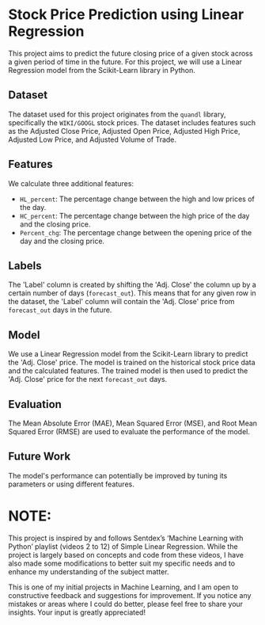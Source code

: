# Stock Price Prediction using Linear Regression

This project aims to predict the future closing price of a given stock across a given period of time in the future. For this project, we will use a Linear Regression model from the Scikit-Learn library in Python.

## Dataset

The dataset used for this project originates from the `quandl` library, specifically the `WIKI/GOOGL` stock prices. The dataset includes features such as the Adjusted Close Price, Adjusted Open Price, Adjusted High Price, Adjusted Low Price, and Adjusted Volume of Trade.

## Features

We calculate three additional features:

- `HL_percent`: The percentage change between the high and low prices of the day.
- `HC_percent`: The percentage change between the high price of the day and the closing price.
- `Percent_chg`: The percentage change between the opening price of the day and the closing price.

## Labels

The 'Label' column is created by shifting the 'Adj. Close' the column up by a certain number of days (`forecast_out`). This means that for any given row in the dataset, the 'Label' column will contain the 'Adj. Close' price from `forecast_out` days in the future.

## Model

We use a Linear Regression model from the Scikit-Learn library to predict the 'Adj. Close' price. The model is trained on the historical stock price data and the calculated features. The trained model is then used to predict the 'Adj. Close' price for the next `forecast_out` days.

## Evaluation

The Mean Absolute Error (MAE), Mean Squared Error (MSE), and Root Mean Squared Error (RMSE) are used to evaluate the performance of the model.

## Future Work

The model's performance can potentially be improved by tuning its parameters or using different features.

# NOTE:
This project is inspired by and follows Sentdex’s ‘Machine Learning with Python’ playlist (videos 2 to 12) of Simple Linear Regression. While the project is largely based on concepts and code from these videos, I have also made some modifications to better suit my specific needs and to enhance my understanding of the subject matter. 

This is one of my initial projects in Machine Learning, and I am open to constructive feedback and suggestions for improvement. If you notice any mistakes or areas where I could do better, please feel free to share your insights. Your input is greatly appreciated!
